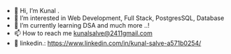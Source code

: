 - 👋 Hi, I’m Kunal .
- 👀 I’m interested in Web Development, Full Stack, PostgresSQL, Database 
- 🌱 I’m currently learning DSA and much more ..!
- 📫 How to reach me kunalsalve@2411gmail.com
- 🤝 linkedin.: https://www.linkedin.com/in/kunal-salve-a571b0254/
<!---
kunalsalve2411/kunalsalve2411 is a ✨ special ✨ repository because its `README.md` (this file) appears on your GitHub profile.
You can click the Preview link to take a look at your changes.
--->
